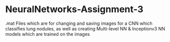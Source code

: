 # NeuralNetworks-Assignment-3
.mat Files which are for changing and saving images for a CNN which classifies lung nodules, as well as creating Multi-level NN & Inceptionv3 NN models which are trained on the images
